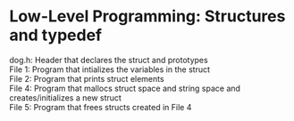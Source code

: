 <h1>Low-Level Programming: Structures and typedef</h1>
dog.h: Header that declares the struct and prototypes<br>
File 1: Program that intializes the variables in the struct<br>
File 2: Program that prints struct elements<br>
File 4: Program that mallocs struct space and string space and creates/initializes a new struct<br>
File 5: Program that frees structs created in File 4<br>
